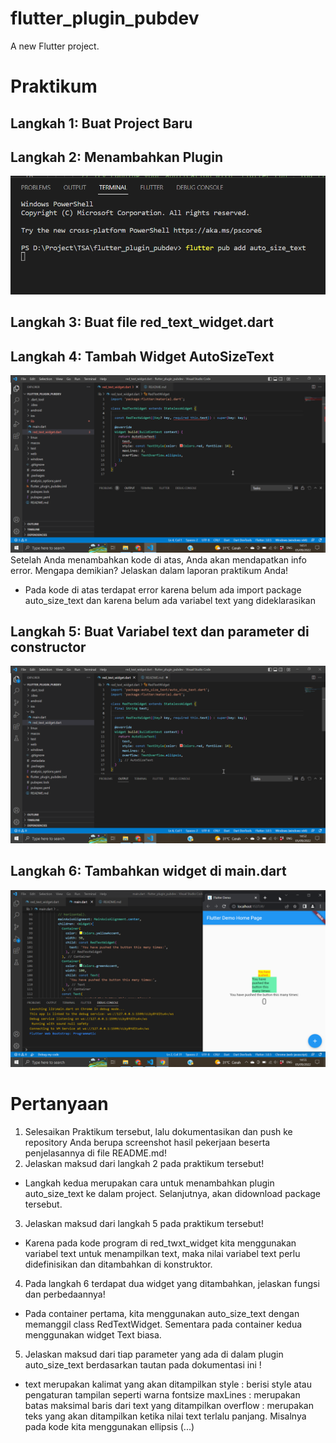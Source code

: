 # flutter_plugin_pubdev

A new Flutter project.

# Praktikum 

## Langkah 1: Buat Project Baru
## Langkah 2: Menambahkan Plugin
![Screenshot](images/02.png)
## Langkah 3: Buat file red_text_widget.dart
## Langkah 4: Tambah Widget AutoSizeText
![Screenshot](images/04.png)
Setelah Anda menambahkan kode di atas, Anda akan mendapatkan info error. Mengapa demikian? Jelaskan dalam laporan praktikum Anda!

- Pada kode di atas terdapat error karena belum ada import package auto_size_text dan karena belum ada variabel text yang dideklarasikan

## Langkah 5: Buat Variabel text dan parameter di constructor
![Screenshot](images/05.png)

## Langkah 6: Tambahkan widget di main.dart
![Screenshot](images/06.png)

# Pertanyaan 

1. Selesaikan Praktikum tersebut, lalu dokumentasikan dan push ke repository Anda berupa screenshot hasil pekerjaan beserta penjelasannya di file README.md!
2. Jelaskan maksud dari langkah 2 pada praktikum tersebut!
- Langkah kedua merupakan cara untuk menambahkan plugin auto_size_text ke dalam project. Selanjutnya, akan didownload package tersebut.
3. Jelaskan maksud dari langkah 5 pada praktikum tersebut!
- Karena pada kode program di red_twxt_widget kita menggunakan variabel text untuk menampilkan text, maka nilai variabel text perlu didefinisikan dan ditambahkan di konstruktor.
4. Pada langkah 6 terdapat dua widget yang ditambahkan, jelaskan fungsi dan perbedaannya!
- Pada container pertama, kita menggunakan auto_size_text dengan memanggil class RedTextWidget. Sementara pada container kedua menggunakan widget Text biasa.
5. Jelaskan maksud dari tiap parameter yang ada di dalam plugin auto_size_text berdasarkan tautan pada dokumentasi ini !
- text merupakan kalimat yang akan ditampilkan
style : berisi style atau pengaturan tampilan seperti warna fontsize
maxLines : merupakan batas maksimal baris dari text yang ditampilkan
overflow : merupakan teks yang akan ditampilkan ketika nilai text terlalu panjang. Misalnya pada kode kita menggunakan ellipsis (...)